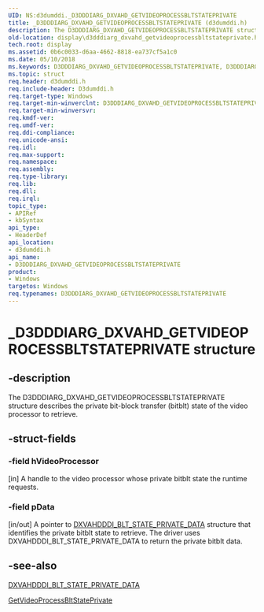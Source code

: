 ```yaml
---
UID: NS:d3dumddi._D3DDDIARG_DXVAHD_GETVIDEOPROCESSBLTSTATEPRIVATE
title: _D3DDDIARG_DXVAHD_GETVIDEOPROCESSBLTSTATEPRIVATE (d3dumddi.h)
description: The D3DDDIARG_DXVAHD_GETVIDEOPROCESSBLTSTATEPRIVATE structure describes the private bit-block transfer (bitblt) state of the video processor to retrieve.
old-location: display\d3dddiarg_dxvahd_getvideoprocessbltstateprivate.htm
tech.root: display
ms.assetid: 0b6c0033-d6aa-4662-8818-ea737cf5a1c0
ms.date: 05/10/2018
ms.keywords: D3DDDIARG_DXVAHD_GETVIDEOPROCESSBLTSTATEPRIVATE, D3DDDIARG_DXVAHD_GETVIDEOPROCESSBLTSTATEPRIVATE structure [Display Devices], UMDisplayDriver_param_Structs_998b4bf8-b2ff-48a4-b4d4-1d41ecd08558.xml, _D3DDDIARG_DXVAHD_GETVIDEOPROCESSBLTSTATEPRIVATE, d3dumddi/D3DDDIARG_DXVAHD_GETVIDEOPROCESSBLTSTATEPRIVATE, display.d3dddiarg_dxvahd_getvideoprocessbltstateprivate
ms.topic: struct
req.header: d3dumddi.h
req.include-header: D3dumddi.h
req.target-type: Windows
req.target-min-winverclnt: D3DDDIARG_DXVAHD_GETVIDEOPROCESSBLTSTATEPRIVATE is supported beginning with the Windows 7 operating system.
req.target-min-winversvr: 
req.kmdf-ver: 
req.umdf-ver: 
req.ddi-compliance: 
req.unicode-ansi: 
req.idl: 
req.max-support: 
req.namespace: 
req.assembly: 
req.type-library: 
req.lib: 
req.dll: 
req.irql: 
topic_type:
- APIRef
- kbSyntax
api_type:
- HeaderDef
api_location:
- d3dumddi.h
api_name:
- D3DDDIARG_DXVAHD_GETVIDEOPROCESSBLTSTATEPRIVATE
product:
- Windows
targetos: Windows
req.typenames: D3DDDIARG_DXVAHD_GETVIDEOPROCESSBLTSTATEPRIVATE
---
```


# _D3DDDIARG_DXVAHD_GETVIDEOPROCESSBLTSTATEPRIVATE structure


## -description


The D3DDDIARG_DXVAHD_GETVIDEOPROCESSBLTSTATEPRIVATE structure describes the private bit-block transfer (bitblt) state of the video processor to retrieve. 


## -struct-fields




### -field hVideoProcessor

[in] A handle to the video processor whose private bitblt state the runtime requests.


### -field pData

[in/out] A pointer to <a href="https://docs.microsoft.com/windows-hardware/drivers/ddi/content/d3dumddi/ns-d3dumddi-_dxvahdddi_blt_state_private_data">DXVAHDDDI_BLT_STATE_PRIVATE_DATA</a> structure that identifies the private bitblt state to retrieve. The driver uses DXVAHDDDI_BLT_STATE_PRIVATE_DATA to return the private bitblt data. 


## -see-also




<a href="https://docs.microsoft.com/windows-hardware/drivers/ddi/content/d3dumddi/ns-d3dumddi-_dxvahdddi_blt_state_private_data">DXVAHDDDI_BLT_STATE_PRIVATE_DATA</a>



<a href="https://docs.microsoft.com/windows-hardware/drivers/ddi/content/d3dumddi/nc-d3dumddi-pfnd3dddi_dxvahd_getvideoprocessbltstateprivate">GetVideoProcessBltStatePrivate</a>
 

 

